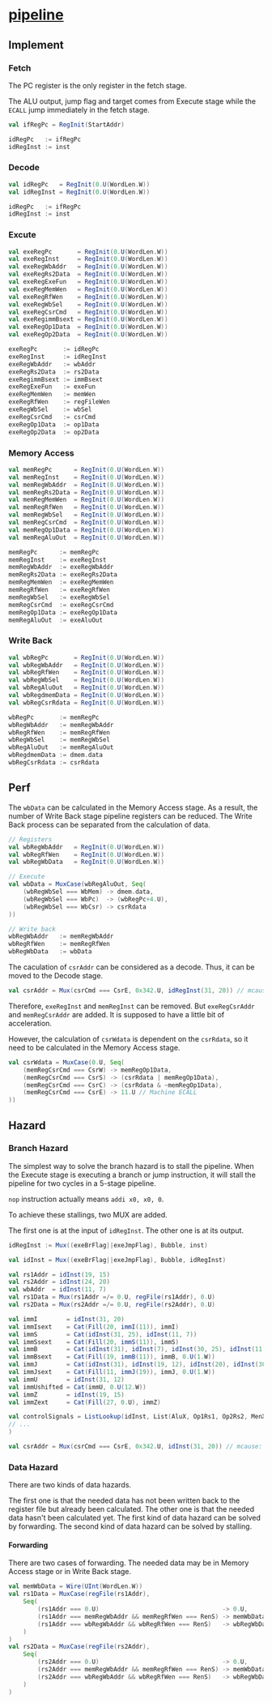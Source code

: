 # [pipeline](../src/main/scala/pipeline)

## Implement

### Fetch

The PC register is the only register in the fetch stage.

The ALU output, jump flag and target comes from Execute stage while the `ECALL` jump immediately in the fetch stage.

```scala
val ifRegPc = RegInit(StartAddr)

idRegPc   := ifRegPc
idRegInst := inst
```

### Decode

```scala
val idRegPc   = RegInit(0.U(WordLen.W))
val idRegInst = RegInit(0.U(WordLen.W))

idRegPc   := ifRegPc
idRegInst := inst
```

### Excute

```scala
val exeRegPc       = RegInit(0.U(WordLen.W))
val exeRegInst     = RegInit(0.U(WordLen.W))
val exeRegWbAddr   = RegInit(0.U(WordLen.W))
val exeRegRs2Data  = RegInit(0.U(WordLen.W))
val exeRegExeFun   = RegInit(0.U(WordLen.W))
val exeRegMemWen   = RegInit(0.U(WordLen.W))
val exeRegRfWen    = RegInit(0.U(WordLen.W))
val exeRegWbSel    = RegInit(0.U(WordLen.W))
val exeRegCsrCmd   = RegInit(0.U(WordLen.W))
val exeRegimmBsext = RegInit(0.U(WordLen.W))
val exeRegOp1Data  = RegInit(0.U(WordLen.W))
val exeRegOp2Data  = RegInit(0.U(WordLen.W))

exeRegPc       := idRegPc
exeRegInst     := idRegInst
exeRegWbAddr   := wbAddr
exeRegRs2Data  := rs2Data
exeRegimmBsext := immBsext
exeRegExeFun   := exeFun
exeRegMemWen   := memWen
exeRegRfWen    := regFileWen
exeRegWbSel    := wbSel
exeRegCsrCmd   := csrCmd
exeRegOp1Data  := op1Data
exeRegOp2Data  := op2Data
```

### Memory Access

```scala
val memRegPc      = RegInit(0.U(WordLen.W))
val memRegInst    = RegInit(0.U(WordLen.W))
val memRegWbAddr  = RegInit(0.U(WordLen.W))
val memRegRs2Data = RegInit(0.U(WordLen.W))
val memRegMemWen  = RegInit(0.U(WordLen.W))
val memRegRfWen   = RegInit(0.U(WordLen.W))
val memRegWbSel   = RegInit(0.U(WordLen.W))
val memRegCsrCmd  = RegInit(0.U(WordLen.W))
val memRegOp1Data = RegInit(0.U(WordLen.W))
val memRegAluOut  = RegInit(0.U(WordLen.W))

memRegPc      := memRegPc
memRegInst    := exeRegInst
memRegWbAddr  := exeRegWbAddr
memRegRs2Data := exeRegRs2Data
memRegMemWen  := exeRegMemWen
memRegRfWen   := exeRegRfWen
memRegWbSel   := exeRegWbSel
memRegCsrCmd  := exeRegCsrCmd
memRegOp1Data := exeRegOp1Data
memRegAluOut  := exeAluOut
```

### Write Back

```scala
val wbRegPc       = RegInit(0.U(WordLen.W))
val wbRegWbAddr   = RegInit(0.U(WordLen.W))
val wbRegRfWen    = RegInit(0.U(WordLen.W))
val wbRegWbSel    = RegInit(0.U(WordLen.W))
val wbRegAluOut   = RegInit(0.U(WordLen.W))
val wbRegdmemData = RegInit(0.U(WordLen.W))
val wbRegCsrRdata = RegInit(0.U(WordLen.W))

wbRegPc       := memRegPc
wbRegWbAddr   := memRegWbAddr
wbRegRfWen    := memRegRfWen
wbRegWbSel    := memRegWbSel
wbRegAluOut   := memRegAluOut
wbRegdmemData := dmem.data
wbRegCsrRdata := csrRdata
```

## Perf

The `wbData` can be calculated in the Memory Access stage.
As a result, the number of Write Back stage pipeline registers can be reduced.
The Write Back process can be separated from the calculation of data.


```scala
// Registers
val wbRegWbAddr   = RegInit(0.U(WordLen.W))
val wbRegRfWen    = RegInit(0.U(WordLen.W))
val wbRegWbData   = RegInit(0.U(WordLen.W))

// Execute
val wbData = MuxCase(wbRegAluOut, Seq(
    (wbRegWbSel === WbMem) -> dmem.data,
    (wbRegWbSel === WbPc)  -> (wbRegPc+4.U),
    (wbRegWbSel === WbCsr) -> csrRdata
))

// Write back
wbRegWbAddr   := memRegWbAddr
wbRegRfWen    := memRegRfWen
wbRegWbData   := wbData
```

The caculation of `csrAddr` can be considered as a decode.
Thus, it can be moved to the Decode stage.

```scala
val csrAddr = Mux(csrCmd === CsrE, 0x342.U, idRegInst(31, 20)) // mcause: 0x342
```

Therefore, `exeRegInst` and `memRegInst` can be removed.
But `exeRegCsrAddr` and `memRegCsrAddr` are added.
It is supposed to have a little bit of acceleration.

However, the calculation of `csrWdata` is dependent on the `csrRdata`, so it need to be calculated in the Memory Access stage.

```scala
val csrWdata = MuxCase(0.U, Seq(
    (memRegCsrCmd === CsrW) -> memRegOp1Data,
    (memRegCsrCmd === CsrS) -> (csrRdata | memRegOp1Data),
    (memRegCsrCmd === CsrC) -> (csrRdata & ~memRegOp1Data),
    (memRegCsrCmd === CsrE) -> 11.U // Machine ECALL
))
```

## Hazard

### Branch Hazard

The simplest way to solve the branch hazard is to stall the pipeline.
When the Execute stage is executing a branch or jump instruction, it will stall the pipeline for two cycles in a 5-stage pipeline.

`nop` instruction actually means `addi x0, x0, 0`.

To achieve these stallings, two MUX are added.

The first one is at the input of `idRegInst`.
The other one is at its output.

```scala
idRegInst := Mux((exeBrFlag||exeJmpFlag), Bubble, inst)

val idInst = Mux((exeBrFlag||exeJmpFlag), Bubble, idRegInst)

val rs1Addr = idInst(19, 15)
val rs2Addr = idInst(24, 20)
val wbAddr  = idInst(11, 7)
val rs1Data = Mux(rs1Addr =/= 0.U, regFile(rs1Addr), 0.U)
val rs2Data = Mux(rs2Addr =/= 0.U, regFile(rs2Addr), 0.U)

val immI        = idInst(31, 20)
val immIsext    = Cat(Fill(20, immI(11)), immI)
val immS        = Cat(idInst(31, 25), idInst(11, 7))
val immSsext    = Cat(Fill(20, immS(11)), immS)
val immB        = Cat(idInst(31), idInst(7), idInst(30, 25), idInst(11, 8))
val immBsext    = Cat(Fill(19, immB(11)), immB, 0.U(1.W))
val immJ        = Cat(idInst(31), idInst(19, 12), idInst(20), idInst(30, 21))
val immJsext    = Cat(Fill(11, immJ(19)), immJ, 0.U(1.W))
val immU        = idInst(31, 12)
val immUshifted = Cat(immU, 0.U(12.W))
val immZ        = idInst(19, 15)
val immZext     = Cat(Fill(27, 0.U), immZ)

val controlSignals = ListLookup(idInst, List(AluX, Op1Rs1, Op2Rs2, MenX, RenS, WbX, CsrX),
// ...
)

val csrAddr = Mux(csrCmd === CsrE, 0x342.U, idInst(31, 20)) // mcause: 0x342
```

### Data Hazard

There are two kinds of data hazards.

The first one is that the needed data has not been written back to the register file but already been calculated.
The other one is that the needed data hasn't been calculated yet.
The first kind of data hazard can be solved by forwarding.
The second kind of data hazard can be solved by stalling.

#### Forwarding

There are two cases of forwarding.
The needed data may be in Memory Access stage or in Write Back stage.

```scala
val memWbData = Wire(UInt(WordLen.W))
val rs1Data = MuxCase(regFile(rs1Addr),
    Seq(
        (rs1Addr === 0.U)                                  -> 0.U,
        (rs1Addr === memRegWbAddr && memRegRfWen === RenS) -> memWbData,
        (rs1Addr === wbRegWbAddr && wbRegRfWen === RenS)   -> wbRegWbData
    )
)
val rs2Data = MuxCase(regFile(rs2Addr),
    Seq(
        (rs2Addr === 0.U)                                  -> 0.U,
        (rs2Addr === memRegWbAddr && memRegRfWen === RenS) -> memWbData,
        (rs2Addr === wbRegWbAddr && wbRegRfWen === RenS)   -> wbRegWbData
    )
)
```
